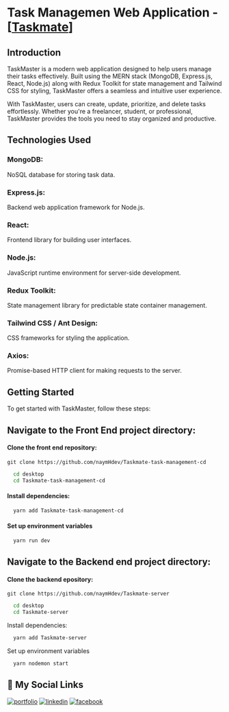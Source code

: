 # Task Managemen Web Application - [[Taskmate](https://task-mate-app.netlify.app)]

## Introduction

TaskMaster is a modern web application designed to help users manage their tasks effectively. Built using the MERN stack (MongoDB, Express.js, React, Node.js) along with Redux Toolkit for state management and Tailwind CSS for styling, TaskMaster offers a seamless and intuitive user experience.

With TaskMaster, users can create, update, prioritize, and delete tasks effortlessly. Whether you're a freelancer, student, or professional, TaskMaster provides the tools you need to stay organized and productive.

## Technologies Used

### MongoDB:

NoSQL database for storing task data.

### Express.js:

Backend web application framework for Node.js.

### React:

Frontend library for building user interfaces.

### Node.js:

JavaScript runtime environment for server-side development.

### Redux Toolkit:

State management library for predictable state container management.

### Tailwind CSS / Ant Design:

CSS frameworks for styling the application.

### Axios:

Promise-based HTTP client for making requests to the server.

## Getting Started

To get started with TaskMaster, follow these steps:

## Navigate to the Front End project directory:

#### Clone the front end repository:

    git clone https://github.com/naymHdev/Taskmate-task-management-cd

```bash
  cd desktop
  cd Taskmate-task-management-cd
```

#### Install dependencies:

```bash
  yarn add Taskmate-task-management-cd
```

#### Set up environment variables

```bash
  yarn run dev
```

## Navigate to the Backend end project directory:

#### Clone the backend epository:

    git clone https://github.com/naymHdev/Taskmate-server

```bash
  cd desktop
  cd Taskmate-server
```

Install dependencies:

```bash
  yarn add Taskmate-server
```

Set up environment variables

```bash
  yarn nodemon start
```

## 🔗 My Social Links

[![portfolio](https://img.shields.io/badge/my_portfolio-000?style=for-the-badge&logo=ko-fi&logoColor=white)](https://naymhossen1b.netlify.app)
[![linkedin](https://img.shields.io/badge/linkedin-0A66C2?style=for-the-badge&logo=linkedin&logoColor=white)](https://www.linkedin.com/in/naymhdev)
[![facebook](https://img.shields.io/badge/facebook-1DA1F2?style=for-the-badge&logo=facebook&logoColor=white)](https://web.facebook.com/naymHdev)
